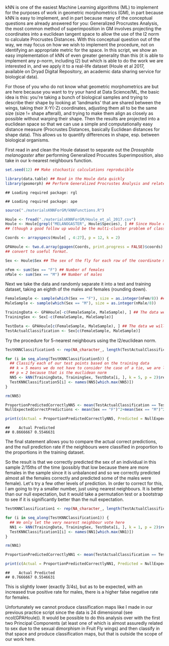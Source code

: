 kNN is one of the easiest Machine Learning algorithms (ML) to implement for the purposes of work in geometric morphometrics (GM), in part because kNN is easy to implement, and in part because many of the conceptual questions are already answered for you: Generalized Procrustes Analysis, the most common method of superimposition in GM involves projecting the coordinates into a euclidean tangent space to allow the use of the l2 norm to calculate Procrustes Distances. With this conceptual question out of the way, we may focus on how we wish to implement the procedure, not on identifying an appropriate metric for the space. In this script, we show an easy implementation of kNN of even greater generality than this (it is able to implement any p-norm, including l2) but which is able to do the work we are interested in, and we apply it to a real-life dataset (Houle et al 2017, available on Dryad Digital Repository, an academic data sharing service for biological data).

For those of you who do not know what geometric morphometrics are but are here because you want to try your hand at Data Science/ML, the basic idea is this: you're taking a bunch of biological samples and trying to describe their shape by looking at 'landmarks' that are shared between the wings, taking their X-Y(-Z) coordinates, adjusting them all to be the same size (size != shape afterall), and trying to make them align as closely as possible without warping their shape. Then the results are projected into a euclidean space so that we can use a simple and computationally easy distance measure (Procrustes Distances, basically Euclidean distances for shape data). This allows us to quantify differences in shape, esp. between biological organisms.

First read in and clean the Houle dataset to separate out the *Drosophila melanogaster* after performing Generalized Procustes Superimposition, also take in our k-nearest neighbours function.

``` r
set.seed(12) ## Make stochastic calculations reproducible

library(data.table) ## Read in the Houle data quickly
library(geomorph) ## Perform Generalized Procrustes Analysis and related data cleaning quickly
```

    ## Loading required package: rgl

    ## Loading required package: ape

``` r
source("./materialsKNNForGM/kNNFunctions.R")

Houle <- fread("./materialsKNNForGM/Houle_et_al_2017.csv")
Houle <- Houle[grepl("MELANOGASTER", Houle$Species), ] ## Since Houle considers >100 species we will narrow down our analysis somewhat 
## (though a good follow up would be the multi-cluster problem of classifying individuals into each species)

Coords <- arrayspecs(Houle[ , 4:27], p = 12, k = 2)

GPAHoule <- two.d.array(gpagen(Coords, print.progress = FALSE)$coords) ## Perform Generalized Procrustes Analysis on the dataset and 
## convert to useful format.

Sex <- Houle$Sex ## The sex of the fly for each row of the coordinate matrix

nFem <- sum(Sex == "F") ## Number of females
nMale <- sum(Sex == "M") ## Number of males
```

Next we take the data and randomly separate it into a test and training dataset, taking an eighth of the males and females (rounding down).

``` r
FemaleSample <- sample(which(Sex == "F"), size = as.integer(nFem/8)) ## Let's set aside an eight of both sexes for the test group
MaleSample <- sample(which(Sex == "M"), size = as.integer(nMale/8))

TrainingData <- GPAHoule[-c(FemaleSample, MaleSample), ] ## The data we will use for classification
TrainingSex <- Sex[-c(FemaleSample, MaleSample)]

TestData <- GPAHoule[c(FemaleSample, MaleSample), ] ## The data we will use to test whether the classification worked well
TestActualClassification <- Sex[c(FemaleSample, MaleSample)]
```

Try the procedure for 5-nearest neighbours using the l2/euclidean norm.

``` r
TestKNNClassification5 <- rep(NA_character_, length(TestActualClassification))

for (i in seq_along(TestKNNClassification5)) { 
  ## Classify each of our test points based on the training data
  ## k = 5 means we do not have to consider the case of a tie, we are letting each of the five nearest neighbours 'vote'
  ## p = 2 because that is the euclidean norm
  NN5 <- kNN(TrainingData, TrainingSex, TestData[i, ], k = 5, p = 2)$result
  TestKNNClassification5[i] <- names(NN5[which.max(NN5)])
}

rm(NN5)

ProportionPredictedCorrectlyNN5 <- mean(TestActualClassification == TestKNNClassification5)
NullExpectedCorrectPredictions <- mean(Sex == "F")^2+mean(Sex == "M")^2

print(c(Actual = ProportionPredictedCorrectlyNN5, Predicted = NullExpectedCorrectPredictions))
```

    ##    Actual Predicted 
    ## 0.8666667 0.5546631

The final statement allows you to compare the actual correct predictions, and the null prediction rate if the neighbours were classified in proportion to the proportions in the training dataset.

So the result is that we correctly predicted the sex of an individual in this sample 2/15ths of the time (possibly that low because there are more females in the sample since it is unbalanced and so we correctly predicted almost all the females correctly and predicted some of the males were female). Let's try a few other levels of prediction. In order to correct for this, I am going to try a smaller number, just using nearest neighbours. It is better than our null expectation, but it would take a permutation test or a bootstrap to see if it is significantly better than the null expectation.

``` r
TestKNNClassification1 <- rep(NA_character_, length(TestActualClassification))

for (i in seq_along(TestKNNClassification1)) {
  ## We only let the very nearest neighbour vote here
  NN1 <- kNN(TrainingData, TrainingSex, TestData[i, ], k = 1, p = 2)$result
  TestKNNClassification1[i] <- names(NN1[which.max(NN1)])
}

rm(NN1)

ProportionPredictedCorrectlyNN1 <- mean(TestActualClassification == TestKNNClassification1)

print(c(Actual = ProportionPredictedCorrectlyNN1, Predicted = NullExpectedCorrectPredictions))
```

    ##    Actual Predicted 
    ## 0.7666667 0.5546631

This is slightly lower (exactly 3/4s), but as to be expected, with an increased true positive rate for males, there is a higher false negative rate for females.

Unfortunately we cannot produce classification maps like I made in our previous practice script since the data is 24 dimensional (see ncol(GPAHoule)). It would be possible to do this analysis over with the first two Principal Components (at least one of which is almost assuredly related to sex due to the sexual dimorphism in Fruit Fly wings) and then classify in that space and produce classification maps, but that is outside the scope of our work here.
